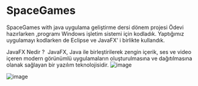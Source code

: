 # SpaceGames
 SpaceGames with java uygulama geliştirme dersi dönem projesi
 Ödevi hazırlarken ,programı Windows işletim sistemi için kodladık. Yaptığımız uygulamayı kodlarken de Eclipse ve JavaFX’ i birlikte kullandık.

JavaFX Nedir ?
 JavaFX, Java ile birleştirilerek zengin içerik, ses ve video içeren modern görünümlü uygulamaların oluşturulmasına ve dağıtılmasına olanak sağlayan bir yazılım teknolojisidir.
![image](https://user-images.githubusercontent.com/61920968/157396111-1611959b-9eba-49dd-9e2e-15db81605269.png)


![image](https://user-images.githubusercontent.com/61920968/157396041-bfbe30e7-c597-457a-9656-5c50ab551e3e.png)
